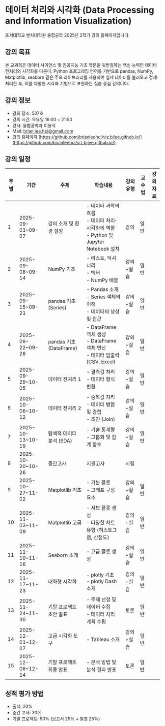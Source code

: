 # 데이터 처리와 시각화 (Data Processing and Information Visualization)

호서대학교 벤처대학원 융합공학 2025년 2학기 강의 홈페이지입니다.

## 강의 목표
본 교과목은 데이터 사이언스 및 인공지능 기초 학문을 뒷받침하는 핵심 능력인 데이터 전처리와 시각화를 다룬다. 
Python 프로그래밍 언어를 기반으로 pandas, NumPy, Matplotlib, seaborn 같은 주요 라이브러리를 사용하여 실제 데이터를 불러오고 정제·처리한 후, 이를 다양한 시각화 기법으로 표현하는 실습 중심 강의이다.

## 강의 정보
* 강의 장소:	507호
* 강의 시간:	목요일 19:00 ~ 21:50
* 강사: 융합공학과 이용석
* Mail: brian.lee.hci@gmail.com
* 강의 홈페이지	[https://github.com/brianleehci/viz.bjlee.github.io/](https://github.com/brianleehci/viz.bjlee.github.io/)

## 강의 일정
| 주별 | 기간             | 주제                        | 학습내용                                                                 | 강의유형   | 교수법 | 강의자료 |
|------|------------------|-----------------------------|--------------------------------------------------------------------------|------------|--------|----------|
| 1    | 2025-09-01~09-07 | 강의 소개 및 환경 설정      | - 데이터 과학의 흐름<br>- 데이터 처리·시각화의 역할<br>- Python 및 Jupyter Notebook 설치 | 강의       | 일반   |          |
| 2    | 2025-09-08~09-14 | NumPy 기초                  | - 리스트, 딕셔너리<br>- 벡터<br>- NumPy 배열                              | 강의+실습  | 일반   |          |
| 3    | 2025-09-15~09-21 | pandas 기초 (Series)        | - Pandas 소개<br>- Series 객체의 이해<br>- 데이터의 생성 및 접근          | 강의+실습  | 일반   |          |
| 4    | 2025-09-22~09-28 | pandas 기초 (DataFrame)     | - DataFrame 객체 생성<br>- DataFrame 객체 연산<br>- 데이터 입출력 (CSV, Excel) | 강의+실습  | 일반   |          |
| 5    | 2025-09-29~10-05 | 데이터 전처리 1             | - 결측값 처리<br>- 데이터 형식 변환                                       | 강의+실습  | 일반   |          |
| 6    | 2025-10-06~10-12 | 데이터 전처리 2             | - 중복값 처리<br>- 데이터 병합 및 결합<br>- 조인 (Join)                   | 강의+실습  | 일반   |          |
| 7    | 2025-10-13~10-19 | 탐색적 데이터 분석 (EDA)    | - 기술 통계량<br>- 그룹화 및 집계 함수                                    | 강의+실습  | 일반   |          |
| 8    | 2025-10-20~10-26 | 중간고사                    | 지필고사                                                                 | 시험       |        |          |
| 9    | 2025-10-27~11-02 | Matplotlib 기초             | - 기본 플롯<br>- 그래프 구성 요소                                         | 강의+실습  | 일반   |          |
| 10   | 2025-11-03~11-09 | Matplotlib 고급             | - 서브 플롯 생성<br>- 다양한 차트 유형 (히스토그램, 산점도)               | 강의+실습  | 일반   |          |
| 11   | 2025-11-10~11-16 | Seaborn 소개                | - 고급 플롯 생성                                                          | 강의+실습  | 일반   |          |
| 12   | 2025-11-17~11-23 | 대화형 시각화               | - plotly 기초<br>- plotly Dash 소개                                       | 강의+실습  | 일반   |          |
| 13   | 2025-11-24~11-30 | 기말 프로젝트 초안 발표     | - 주제 선정 및 데이터 수집<br>- 데이터 처리 계획 수립                     | 토론       | 일반   |          |
| 14   | 2025-12-01~12-07 | 고급 시각화 도구            | - Tableau 소개                                                            | 강의+실습  | 일반   |          |
| 15   | 2025-12-08~12-14 | 기말 프로젝트 최종 발표     | - 분석 방법 및 분석 결과 발표                                             | 토론       | 일반   |          |

## 성적 평가 방법
* 출석: 20%
* 중간 고사: 30%
* 기말 프로젝트: 50% (보고서 25% + 발표 25%)
